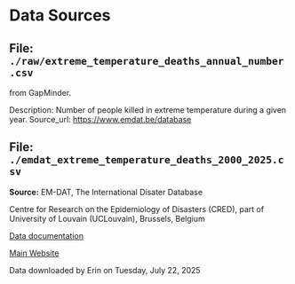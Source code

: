 # Data Sources

## File: `./raw/extreme_temperature_deaths_annual_number.csv`
from GapMinder.

Description: Number of people killed in extreme temperature during a given year.
Source_url: https://www.emdat.be/database


## File: `./emdat_extreme_temperature_deaths_2000_2025.csv`
__Source:__ EM-DAT, The International Disater Database

Centre for Research on the Epidemiology of Disasters (CRED), part of University of Louvain (UCLouvain), Brussels, Belgium

[Data documentation](https://doc.emdat.be/docs/data-structure-and-content/glossary/meteorological-hazards/)

[Main Website](https://www.emdat.be/)

Data downloaded by Erin on Tuesday, July 22, 2025
